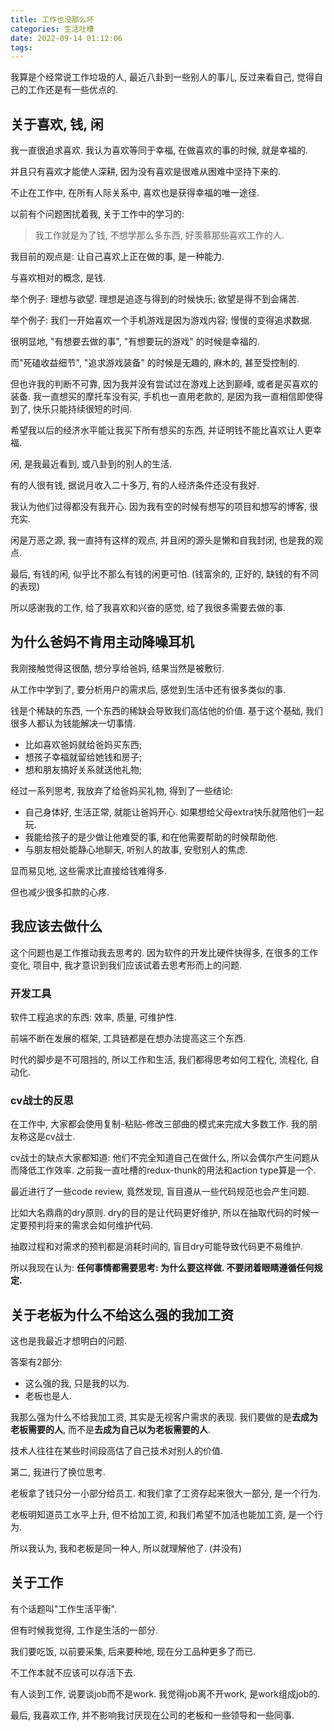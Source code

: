 ```yaml
---
title: 工作也没那么坏
categories: 生活吐槽
date: 2022-09-14 01:12:06
tags:
---
```

我算是个经常说工作垃圾的人, 最近八卦到一些别人的事儿, 反过来看自己, 觉得自己的工作还是有一些优点的.

<!--more-->

## 关于喜欢, 钱, 闲

我一直很追求喜欢. 我认为喜欢等同于幸福, 在做喜欢的事的时候, 就是幸福的.

并且只有喜欢才能使人深耕, 因为没有喜欢是很难从困难中坚持下来的.

不止在工作中, 在所有人际关系中, 喜欢也是获得幸福的唯一途径.

以前有个问题困扰着我, 关于工作中的学习的: 

> 我工作就是为了钱, 不想学那么多东西, 好羡慕那些喜欢工作的人.

我目前的观点是: 让自己喜欢上正在做的事, 是一种能力.



与喜欢相对的概念, 是钱.

举个例子: 理想与欲望. 理想是追逐与得到的时候快乐; 欲望是得不到会痛苦.

举个例子: 我们一开始喜欢一个手机游戏是因为游戏内容; 慢慢的变得追求数据.

很明显地, "有想要去做的事", "有想要玩的游戏" 的时候是幸福的.

而"死磕收益细节", "追求游戏装备" 的时候是无趣的, 麻木的, 甚至受控制的.



但也许我的判断不可靠, 因为我并没有尝试过在游戏上达到巅峰, 或者是买喜欢的装备. 我一直想买的摩托车没有买, 手机也一直用老款的, 是因为我一直相信即使得到了, 快乐只能持续很短的时间.

希望我以后的经济水平能让我买下所有想买的东西, 并证明钱不能比喜欢让人更幸福.



闲, 是我最近看到, 或八卦到的别人的生活.

有的人很有钱, 据说月收入二十多万, 有的人经济条件还没有我好.

我认为他们过得都没有我开心. 因为我有空的时候有想写的项目和想写的博客, 很充实.

闲是万恶之源, 我一直持有这样的观点, 并且闲的源头是懒和自我封闭, 也是我的观点.

最后, 有钱的闲, 似乎比不那么有钱的闲更可怕. (钱富余的, 正好的, 缺钱的有不同的表现)

所以感谢我的工作, 给了我喜欢和兴奋的感觉, 给了我很多需要去做的事.

## 为什么爸妈不肯用主动降噪耳机

我刚接触觉得这很酷, 想分享给爸妈, 结果当然是被敷衍.

从工作中学到了, 要分析用户的需求后, 感觉到生活中还有很多类似的事.

钱是个稀缺的东西, 一个东西的稀缺会导致我们高估他的价值. 基于这个基础, 我们很多人都认为钱能解决一切事情.

+ 比如喜欢爸妈就给爸妈买东西; 
+ 想孩子幸福就留给她钱和房子; 
+ 想和朋友搞好关系就送他礼物;

经过一系列思考, 我放弃了给爸妈买礼物, 得到了一些结论:

+ 自己身体好, 生活正常, 就能让爸妈开心. 如果想给父母extra快乐就陪他们一起玩.
+ 我能给孩子的是少做让他难受的事, 和在他需要帮助的时候帮助他.
+ 与朋友相处能静心地聊天, 听别人的故事, 安慰别人的焦虑.

显而易见地, 这些需求比直接给钱难得多. 

但也减少很多扣款的心疼.

## 我应该去做什么

这个问题也是工作推动我去思考的. 因为软件的开发比硬件快得多, 在很多的工作变化, 项目中, 我才意识到我们应该试着去思考形而上的问题.

### 开发工具

软件工程追求的东西: 效率, 质量, 可维护性.

前端不断在发展的框架, 工具链都是在想办法提高这三个东西.

时代的脚步是不可阻挡的, 所以工作和生活, 我们都得思考如何工程化, 流程化, 自动化.

### cv战士的反思

在工作中, 大家都会使用复制-粘贴-修改三部曲的模式来完成大多数工作. 我的朋友称这是cv战士.

cv战士的缺点大家都知道: 他们不完全知道自己在做什么, 所以会偶尔产生问题从而降低工作效率. 之前我一直吐槽的redux-thunk的用法和action type算是一个.

最近进行了一些code review, 竟然发现, 盲目遵从一些代码规范也会产生问题.

比如大名鼎鼎的dry原则. dry的目的是让代码更好维护, 所以在抽取代码的时候一定要预判将来的需求会如何维护代码.

抽取过程和对需求的预判都是消耗时间的, 盲目dry可能导致代码更不易维护.

所以我现在认为: **任何事情都需要思考: 为什么要这样做. 不要闭着眼睛遵循任何规定.**

## 关于老板为什么不给这么强的我加工资

这也是我最近才想明白的问题.

答案有2部分: 

+ 这么强的我, 只是我的以为.
+ 老板也是人.

我那么强为什么不给我加工资, 其实是无视客户需求的表现. 我们要做的是**去成为老板需要的人**, 而不是**去成为自己以为老板需要的人**.

技术人往往在某些时间段高估了自己技术对别人的价值.

第二, 我进行了换位思考.

老板拿了钱只分一小部分给员工. 和我们拿了工资存起来很大一部分, 是一个行为.

老板明知道员工水平上升, 但不给加工资, 和我们希望不加活也能加工资, 是一个行为.

所以我认为, 我和老板是同一种人, 所以就理解他了. (并没有)

## 关于工作

有个话题叫"工作生活平衡".

但有时候我觉得,  工作是生活的一部分.

我们要吃饭, 以前要采集, 后来要种地, 现在分工品种更多了而已.

不工作本就不应该可以存活下去.

有人谈到工作, 说要谈job而不是work. 我觉得job离不开work, 是work组成job的.

最后, 我喜欢工作, 并不影响我讨厌现在公司的老板和一些领导和一些同事.
